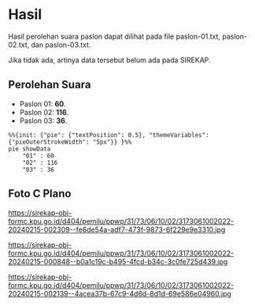 # Hasil

Hasil perolehan suara paslon dapat dilihat pada file paslon-01.txt, paslon-02.txt, dan paslon-03.txt.

Jika tidak ada, artinya data tersebut belum ada pada SIREKAP.

## Perolehan Suara

 * Paslon 01: **60**.
 * Paslon 02: **116**.
 * Paslon 03: **36**.

```mermaid
%%{init: {"pie": {"textPosition": 0.5}, "themeVariables": {"pieOuterStrokeWidth": "5px"}} }%%
pie showData
    "01" : 60
    "02" : 116
    "03" : 36
```
## Foto C Plano

https://sirekap-obj-formc.kpu.go.id/d404/pemilu/ppwp/31/73/06/10/02/3173061002022-20240215-002309--fe6de54a-adf7-473f-9873-6f229e9e3310.jpg

https://sirekap-obj-formc.kpu.go.id/d404/pemilu/ppwp/31/73/06/10/02/3173061002022-20240215-000848--b0a1c19c-b495-4fcd-b34c-3c0fe725d439.jpg

https://sirekap-obj-formc.kpu.go.id/d404/pemilu/ppwp/31/73/06/10/02/3173061002022-20240215-002139--4acea37b-67c9-4d6d-8d1d-69e586e04960.jpg
